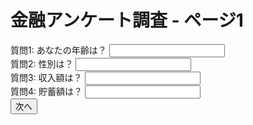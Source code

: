 <!DOCTYPE html>
<html lang="ja">
<head>
    <meta charset="UTF-8">
    <meta name="viewport" content="width=device-width, initial-scale=1.0">
    <title>金融アンケート調査 - ページ1</title>
    <link rel="stylesheet" href="styles.css">
</head>
<body>
    <div class="container">
        <h1>金融アンケート調査 - ページ1</h1>
        <form action="page2.html">
            <div class="question">
                <label for="q1">質問1: あなたの年齢は？</label>
                <input type="number" id="q1" name="q1">
            </div>
            <div class="question">
                <label for="q2">質問2: 性別は？</label>
                <input type="text" id="q2" name="q2">
            </div>
            <div class="question">
                <label for="q3">質問3: 収入額は？</label>
                <input type="number" id="q3" name="q3">
            </div>
            <div class="question">
                <label for="q4">質問4: 貯蓄額は？</label>
                <input type="number" id="q4" name="q4">
            </div>
            <button type="submit">次へ</button>
        </form>
    </div>
</body>
</html>
